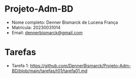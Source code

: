 # Projeto-Adm-BD

- Nome completo: Denner Bismarck de Lucena França
- Matrícula: 20230031014
- Email: dennerbismarck@gmail.com
  

# Tarefas

- Tarefa 1: https://github.com/DennerBismarck/Projeto-Adm-BD/blob/main/tarefas/t01/tarefa01.md
